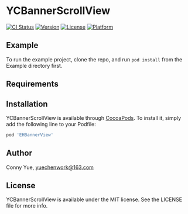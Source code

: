 # YCBannerScrollView

[![CI Status](https://img.shields.io/travis/yuechenwork@163.com/YCBannerScrollView.svg?style=flat)](https://travis-ci.org/yuechenwork@163.com/YCBannerScrollView)
[![Version](https://img.shields.io/cocoapods/v/YCBannerScrollView.svg?style=flat)](https://cocoapods.org/pods/YCBannerScrollView)
[![License](https://img.shields.io/cocoapods/l/YCBannerScrollView.svg?style=flat)](https://cocoapods.org/pods/YCBannerScrollView)
[![Platform](https://img.shields.io/cocoapods/p/YCBannerScrollView.svg?style=flat)](https://cocoapods.org/pods/YCBannerScrollView)

## Example

To run the example project, clone the repo, and run `pod install` from the Example directory first.

## Requirements

## Installation

YCBannerScrollView is available through [CocoaPods](https://cocoapods.org). To install
it, simply add the following line to your Podfile:

```ruby
pod 'EHBannerView'
```

## Author

Conny Yue, yuechenwork@163.com

## License

YCBannerScrollView is available under the MIT license. See the LICENSE file for more info.
